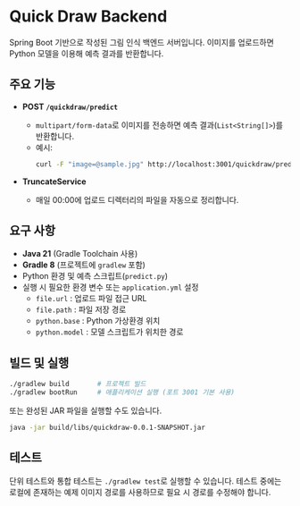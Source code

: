 # Quick Draw Backend

Spring Boot 기반으로 작성된 그림 인식 백엔드 서버입니다. 이미지를 업로드하면 Python 모델을 이용해 예측 결과를 반환합니다.

## 주요 기능
- **POST `/quickdraw/predict`**
  - `multipart/form-data`로 이미지를 전송하면 예측 결과(`List<String[]>`)를 반환합니다.
  - 예시:
    ```bash
    curl -F "image=@sample.jpg" http://localhost:3001/quickdraw/predict
    ```

- **TruncateService**
  - 매일 00:00에 업로드 디렉터리의 파일을 자동으로 정리합니다.

## 요구 사항
- **Java 21** (Gradle Toolchain 사용)
- **Gradle 8** (프로젝트에 `gradlew` 포함)
- Python 환경 및 예측 스크립트(`predict.py`)
- 실행 시 필요한 환경 변수 또는 `application.yml` 설정
  - `file.url` : 업로드 파일 접근 URL
  - `file.path` : 파일 저장 경로
  - `python.base` : Python 가상환경 위치
  - `python.model` : 모델 스크립트가 위치한 경로

## 빌드 및 실행
```bash
./gradlew build       # 프로젝트 빌드
./gradlew bootRun     # 애플리케이션 실행 (포트 3001 기본 사용)
```

또는 완성된 JAR 파일을 실행할 수도 있습니다.

```bash
java -jar build/libs/quickdraw-0.0.1-SNAPSHOT.jar
```

## 테스트
단위 테스트와 통합 테스트는 `./gradlew test`로 실행할 수 있습니다. 테스트 중에는 로컬에 존재하는 예제 이미지 경로를 사용하므로 필요 시 경로를 수정해야 합니다.
